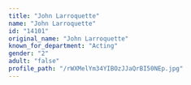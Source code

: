 ```yaml
---
title: "John Larroquette"
name: "John Larroquette"
id: "14101"
original_name: "John Larroquette"
known_for_department: "Acting"
gender: "2"
adult: "false"
profile_path: "/rWXMelYm34YIBOzJJaQrBI50NEp.jpg"
---
```

